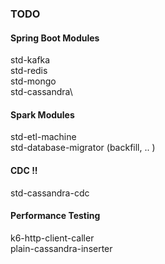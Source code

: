 ### TODO

#### Spring Boot Modules
<module>std-kafka</module>\
<module>std-redis</module>\
<module>std-mongo</module>\
<module>std-cassandra</module>\

#### Spark Modules
<module>std-etl-machine</module>\
<module>std-database-migrator</module> (backfill, .. )

#### CDC !!
<module>std-cassandra-cdc</module>

#### Performance Testing
<module>k6-http-client-caller<module>\
<module>plain-cassandra-inserter</module>
